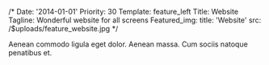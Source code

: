 /*
Date: '2014-01-01'
Priority: 30
Template: feature_left
Title: Website
Tagline: Wonderful website for all screens
Featured_img:
  title: 'Website'
  src: /$uploads/feature_website.jpg
*/
<p>
  Aenean commodo ligula eget dolor. Aenean massa.
  Cum sociis natoque penatibus et.
</p>

